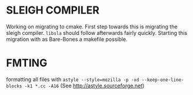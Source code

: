 # SLEIGH COMPILER
Working on migrating to cmake. First step towards this is migrating the sleigh
compiler. `libsla` should follow afterwards fairly quickly. Starting this
migration with as Bare-Bones a makefile possible.

# FMTING
formatting all files with `astyle --style=mozilla -p -xd --keep-one-line-blocks -k1 *.cc -A16` (See http://astyle.sourceforge.net)
